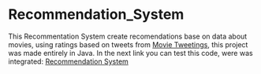 # Recommendation_System

This Recommentation System create recomendations base on data about movies, using ratings based on tweets from [Movie Tweetings](https://github.com/sidooms/MovieTweetings), this project was made entirely in Java.
In the next link you can test this code, were was integrated:  [Recommendation System](https://www.dukelearntoprogram.com//capstone/recommender.php?id=ehryOkzR08CxIw)
